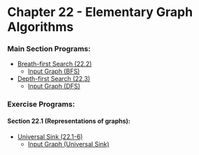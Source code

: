 # Chapter 22 - Elementary Graph Algorithms

### Main Section Programs:
- [Breath-first Search (22.2)](https://github.com/pranjalverma/CLRS/blob/master/22.%20Elementary%20Graph%20Algorithms/bfs.cpp)
  - [Input Graph (BFS)](https://github.com/pranjalverma/CLRS/blob/master/22.%20Elementary%20Graph%20Algorithms/directedGraph%20(acyclic).txt)
- [Depth-first Search (22.3)](https://github.com/pranjalverma/CLRS/blob/master/22.%20Elementary%20Graph%20Algorithms/dfs.cpp)
  - [Input Graph (DFS)](https://github.com/pranjalverma/CLRS/blob/master/22.%20Elementary%20Graph%20Algorithms/directedGraph%20(cyclic%2C%20edge%20classification).txt)

### Exercise Programs:
#### Section 22.1 (Representations of graphs):
- [Universal Sink (22.1-6)](https://github.com/pranjalverma/CLRS/blob/master/22.%20Elementary%20Graph%20Algorithms/universalSink.cpp)
  - [Input Graph (Universal Sink)](https://github.com/pranjalverma/CLRS/blob/master/22.%20Elementary%20Graph%20Algorithms/directedGraph%20(universal%20sink).txt)

